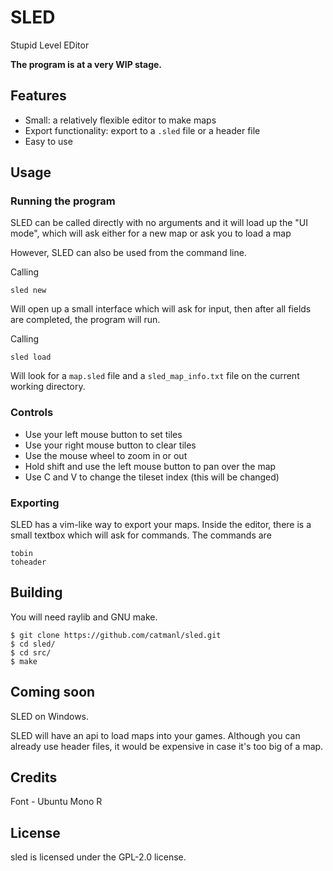 # SLED
Stupid Level EDitor

**The program is at a very WIP stage.**

## Features
- Small: a relatively flexible editor to make maps
- Export functionality: export to a `.sled` file or a header file
- Easy to use

## Usage

### Running the program
SLED can be called directly with no arguments and it will load up the "UI mode", which will ask either for a new map or ask you to load a map

However, SLED can also be used from the command line.

Calling
```
sled new
```
Will open up a small interface which will ask for input, then after all fields are completed, the program will run.

Calling
```
sled load
```
Will look for a `map.sled` file and a `sled_map_info.txt` file on the current working directory.

### Controls
- Use your left mouse button to set tiles
- Use your right mouse button to clear tiles
- Use the mouse wheel to zoom in or out
- Hold shift and use the left mouse button to pan over the map
- Use C and V to change the tileset index (this will be changed)

### Exporting
SLED has a vim-like way to export your maps. Inside the editor, there is a small textbox which will ask for commands. The commands are
```
tobin
toheader
```

## Building
You will need raylib and GNU make.
```
$ git clone https://github.com/catmanl/sled.git
$ cd sled/
$ cd src/
$ make
```

## Coming soon
SLED on Windows.

SLED will have an api to load maps into your games. Although you can already use header files, it would be expensive in case it's too big of a map.

## Credits
Font - Ubuntu Mono R

## License
sled is licensed under the GPL-2.0 license.

